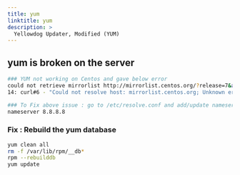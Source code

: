 ```yaml
---
title: yum
linktitle: yum
description: >
  Yellowdog Updater, Modified (YUM)
---
```


## yum is broken on the server

```sh
### YUM not working on Centos and gave below error
could not retrieve mirrorlist http://mirrorlist.centos.org/?release=7&arch=x86_64&repo=extras&infra=stock error was
14: curl#6 - "Could not resolve host: mirrorlist.centos.org; Unknown error"

### To Fix above issue : go to /etc/resolve.conf and add/update nameserver
nameserver 8.8.8.8
```

### Fix : Rebuild the yum database

```sh
yum clean all
rm -f /var/lib/rpm/__db*
rpm --rebuilddb
yum update
```
